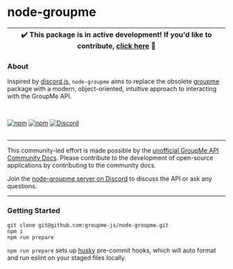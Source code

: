 # node-groupme

| ✔️ This package is in active development! If you'd like to contribute, [click here](https://github.com/groupme-js/node-groupme/contribute) 🙂 |
| ----------------------------------------------------------------------------------------------------------------------------------------------- |

### About

Inspired by [discord.js](https://github.com/discordjs/discord.js), `node-groupme` aims to replace the obsolete [groupme](https://www.npmjs.com/package/groupme) package with a modern, object-oriented, intuitive approach to interacting with the GroupMe API.

<br>

[![npm](https://img.shields.io/npm/v/node-groupme?style=for-the-badge)](https://npmjs.com/node-groupme)
[![npm](https://img.shields.io/npm/v/node-groupme?color=red&label=Docs%20version&style=for-the-badge)](https://groupme.js.org)
[![Discord](https://img.shields.io/discord/898587555249946664?color=blue&label=Discord&style=for-the-badge)](https://discord.gg/5yxWtuuEZg)
<br><br>

---

This community-led effort is made possible by the [unofficial GroupMe API Community Docs](https://github.com/2CATteam/GroupMeCommunityDocs). Please contribute to the development of open-source applications by contributing to the community docs.

Join the [node-groupme server on Discord](https://discord.gg/5yxWtuuEZg) to discuss the API or ask any questions.

--- 

### Getting Started
```
git clone git@github.com:groupme-js/node-groupme.git
npm i
npm run prepare
```
`npm run prepare` sets up [husky](https://github.com/typicode/husky) pre-commit hooks, which will auto format and run eslint on your staged files locally. 